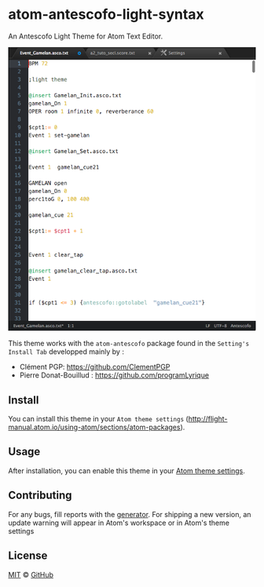 # atom-antescofo-light-syntax

An Antescofo Light Theme for Atom Text Editor.

![](https://github.com/nadirB/atom-antescofo-light-syntax/blob/master/screenshots/atom-antescofo-light-screen-caps.png)





This theme works with the `atom-antescofo` package found in the `Setting's Install Tab` developped mainly by :

- Clément PGP: https://github.com/ClementPGP
- Pierre Donat-Bouillud : https://github.com/programLyrique



## Install

You can install this theme in your `Atom theme settings` (http://flight-manual.atom.io/using-atom/sections/atom-packages).


## Usage

After installation, you can enable this theme in your [Atom theme settings](http://flight-manual.atom.io/using-atom/sections/atom-packages/#_atom_themes).


## Contributing

For any bugs, fill reports with the [generator](https://github.com/nadirB/atom-antescofo-syntax/issues). For shipping a new version, an update warning will appear in Atom's workspace or in Atom's theme settings

## License

[MIT](./LICENSE) &copy; [GitHub](https://github.com/)

